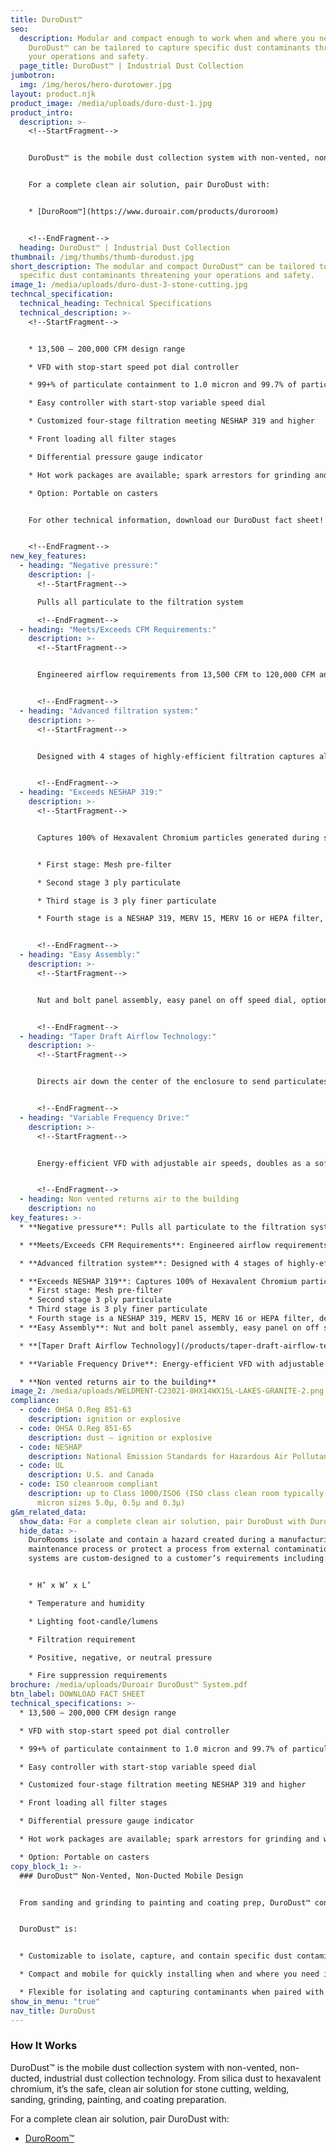 ```yaml
---
title: DuroDust™
seo:
  description: Modular and compact enough to work when and where you need it,
    DuroDust™ can be tailored to capture specific dust contaminants threatening
    your operations and safety.
  page_title: DuroDust™ | Industrial Dust Collection
jumbotron:
  img: /img/heros/hero-durotower.jpg
layout: product.njk
product_image: /media/uploads/duro-dust-1.jpg
product_intro:
  description: >-
    <!--StartFragment-->


    DuroDust™ is the mobile dust collection system with non-vented, non-ducted, industrial dust collection technology. From silica dust to hexavalent chromium, it’s the safe, clean air solution for stone cutting, welding, sanding, grinding, painting, and coating preparation.


    For a complete clean air solution, pair DuroDust with:


    * [DuroRoom™](https://www.duroair.com/products/duroroom)


    <!--EndFragment-->
  heading: DuroDust™ | Industrial Dust Collection
thumbnail: /img/thumbs/thumb-durodust.jpg
short_description: The modular and compact DuroDust™ can be tailored to capture
  specific dust contaminants threatening your operations and safety.
image_1: /media/uploads/duro-dust-3-stone-cutting.jpg
techncal_specification:
  technical_heading: Technical Specifications
  technical_description: >-
    <!--StartFragment-->


    * 13,500 – 200,000 CFM design range

    * VFD with stop-start speed pot dial controller

    * 99+% of particulate containment to 1.0 micron and 99.7% of particulate to 0.3 micron

    * Easy controller with start-stop variable speed dial

    * Customized four-stage filtration meeting NESHAP 319 and higher

    * Front loading all filter stages

    * Differential pressure gauge indicator

    * Hot work packages are available; spark arrestors for grinding and welding

    * Option: Portable on casters


    For other technical information, download our DuroDust fact sheet!


    <!--EndFragment-->
new_key_features:
  - heading: "Negative pressure:"
    description: |-
      <!--StartFragment-->

      Pulls all particulate to the filtration system

      <!--EndFragment-->
  - heading: "Meets/Exceeds CFM Requirements:"
    description: >-
      <!--StartFragment-->


      Engineered airflow requirements from 13,500 CFM to 120,000 CFM and beyond, to achieve airflow from 50 FPM to over 150 FPM through the enclosure and ensure dust/smoke will not escape.


      <!--EndFragment-->
  - heading: "Advanced filtration system:"
    description: >-
      <!--StartFragment-->


      Designed with 4 stages of highly-efficient filtration captures all particulate to 1 micron and 99.7% of particulate to 0.3 micron.


      <!--EndFragment-->
  - heading: "Exceeds NESHAP 319:"
    description: >-
      <!--StartFragment-->


      Captures 100% of Hexavalent Chromium particles generated during surface preparation processes.


      * First stage: Mesh pre-filter

      * Second stage 3 ply particulate

      * Third stage is 3 ply finer particulate

      * Fourth stage is a NESHAP 319, MERV 15, MERV 16 or HEPA filter, depending upon requirements


      <!--EndFragment-->
  - heading: "Easy Assembly:"
    description: >-
      <!--StartFragment-->


      Nut and bolt panel assembly, easy panel on off speed dial, option for a lockable fused disconnect and C/UL/US Listed with a pre-wired control panel.


      <!--EndFragment-->
  - heading: "Taper Draft Airflow Technology:"
    description: >-
      <!--StartFragment-->


      Directs air down the center of the enclosure to send particulates to filter banks creating a regulated area.


      <!--EndFragment-->
  - heading: "Variable Frequency Drive:"
    description: >-
      <!--StartFragment-->


      Energy-efficient VFD with adjustable air speeds, doubles as a soft starter to eliminate the need for a motor starter.


      <!--EndFragment-->
  - heading: Non vented returns air to the building
    description: no
key_features: >-
  * **Negative pressure**: Pulls all particulate to the filtration system

  * **Meets/Exceeds CFM Requirements**: Engineered airflow requirements from 13,500 CFM to 120,000 CFM and beyond, to achieve airflow  from 50 FPM to over 150 FPM through the enclosure and ensure dust/smoke will not escape.

  * **Advanced filtration system**: Designed with 4 stages of highly-efficient filtration captures all particulate to 1 micron and 99.7% of particulate to 0.3 micron.

  * **Exceeds NESHAP 319**: Captures 100% of Hexavalent Chromium particles generated during surface preparation processes.
    * First stage: Mesh pre-filter
    * Second stage 3 ply particulate
    * Third stage is 3 ply finer particulate
    * Fourth stage is a NESHAP 319, MERV 15, MERV 16 or HEPA filter, depending upon requirements
  * **Easy Assembly**: Nut and bolt panel assembly, easy panel on off speed dial, option for a lockable fused disconnect and C/UL/US Listed with a pre-wired control panel.

  * **[Taper Draft Airflow Technology](/products/taper-draft-airflow-technology/)**: Directs air down the center of the enclosure to send particulates to filter banks creating a regulated area.

  * **Variable Frequency Drive**: Energy-efficient VFD with adjustable air speeds, doubles as a soft starter to eliminate the need for a motor starter.

  * **Non vented returns air to the building**
image_2: /media/uploads/WELDMENT-C23021-8HX14WX15L-LAKES-GRANITE-2.png
compliance:
  - code: OHSA O.Reg 851-63
    description: ignition or explosive
  - code: OHSA O.Reg 851-65
    description: dust – ignition or explosive
  - code: NESHAP
    description: National Emission Standards for Hazardous Air Pollutants
  - code: UL
    description: U.S. and Canada
  - code: ISO cleanroom compliant
    description: up to Class 1000/ISO6 (ISO class clean room typically measures
      micron sizes 5.0µ, 0.5µ and 0.3µ)
g&m_related_data:
  show_data: For a complete clean air solution, pair DuroDust with DuroRoom.
  hide_data: >-
    DuroRooms isolate and contain a hazard created during a manufacturing and
    maintenance process or protect a process from external contamination. All
    systems are custom-designed to a customer’s requirements including:


    * H’ x W’ x L’

    * Temperature and humidity

    * Lighting foot-candle/lumens

    * Filtration requirement

    * Positive, negative, or neutral pressure

    * Fire suppression requirements
brochure: /media/uploads/Duroair DuroDust™ System.pdf
btn_label: DOWNLOAD FACT SHEET
technical_specifications: >-
  * 13,500 – 200,000 CFM design range

  * VFD with stop-start speed pot dial controller

  * 99+% of particulate containment to 1.0 micron and 99.7% of particulate to 0.3 micron

  * Easy controller with start-stop variable speed dial

  * Customized four-stage filtration meeting NESHAP 319 and higher

  * Front loading all filter stages

  * Differential pressure gauge indicator

  * Hot work packages are available; spark arrestors for grinding and welding

  * Option: Portable on casters
copy_block_1: >-
  ### DuroDust™ Non-Vented, Non-Ducted Mobile Design


  From sanding and grinding to painting and coating prep, DuroDust™ continuously filters your industry’s most troublesome dust contaminants without venting or ducting – when and where you need it.


  DuroDust™ is:


  * Customizable to isolate, capture, and contain specific dust contaminants, from aluminum dust to sanding composites

  * Compact and mobile for quickly installing when and where you need it to improve air quality, without disrupting current workflows

  * Flexible for isolating and capturing contaminants when paired with our [DuroRoom™](/products/duroroom) enclosure to shield cellular manufacturing processes
show_in_menu: "true"
nav_title: DuroDust
---
```

### How It Works

DuroDust™ is the mobile dust collection system with non-vented, non-ducted, industrial dust collection technology. From silica dust to hexavalent chromium, it’s the safe, clean air solution for stone cutting, welding, sanding, grinding, painting, and coating preparation.
 

For a complete clean air solution, pair DuroDust with:

* [DuroRoom™](/products/duroroom)
